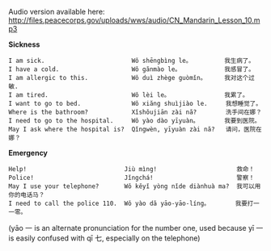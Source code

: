 Audio version available here:
<http://files.peacecorps.gov/uploads/wws/audio/CN_Mandarin_Lesson_10.mp3>

**Sickness**

    I am sick.                        Wǒ shēngbìng le。         我生病了。
    I have a cold.                    Wǒ gănmào le。            我感冒了。
    I am allergic to this.            Wǒ duì zhège guòmǐn。     我对这个过敏.
    I am tired.                       Wǒ lèi le。               我累了。
    I want to go to bed.              Wǒ xiăng shuìjiào le.     我想睡觉了。
    Where is the bathroom?            Xǐshǒujiān zài nă?        洗手间在娜？
    I need to go to the hospital.     Wǒ yào dào yīyuàn。       我要到医院。
    May I ask where the hospital is?  Qǐngwèn, yīyuàn zài nă?   请问，医院在娜？

**Emergency**

    Help!                           Jiù mìng!                      救命！
    Police!                         Jǐngchá!                       警察！
    May I use your telephone?       Wǒ kěyǐ yòng nǐde diànhuà ma?  我可以用你的电话马？
    I need to call the police 110.  Wǒ yào dă yāo-yāo-líng。       我要打一一零。

(yāo 一 is an alternate pronunciation for the number one, used because yī 一 is easily
confused with qī 七, especially on the telephone)
